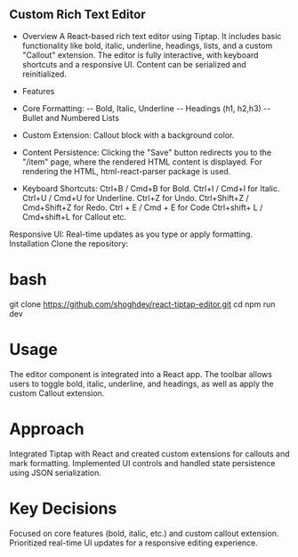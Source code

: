 ## Custom Rich Text Editor

- Overview
  A React-based rich text editor using Tiptap. It includes basic functionality like bold, italic, underline, headings, lists, and a custom "Callout" extension. The editor is fully interactive, with keyboard shortcuts and a responsive UI. Content can be serialized and reinitialized.

- Features

- Core Formatting:
  -- Bold, Italic, Underline
  -- Headings (h1, h2,h3)
  -- Bullet and Numbered Lists

- Custom Extension:
  Callout block with a background color.

- Content Persistence:
  Clicking the "Save" button redirects you to the "/item" page, where the rendered HTML content is displayed.
  For rendering the HTML, html-react-parser package is used.

- Keyboard Shortcuts:
  Ctrl+B / Cmd+B for Bold.
  Ctrl+I / Cmd+I for Italic.
  Ctrl+U / Cmd+U for Underline.
  Ctrl+Z for Undo.
  Ctrl+Shift+Z / Cmd+Shift+Z for Redo.
  Ctrl + E / Cmd + E for Code
  Ctrl+shift+ L / Cmd+shift+L for Callout
  etc.

Responsive UI:
Real-time updates as you type or apply formatting.
Installation
Clone the repository:

# bash

git clone <https://github.com/shoghdev/react-tiptap-editor.git>
cd <react-tiptap-editor>
npm run dev

# Usage

The editor component is integrated into a React app.
The toolbar allows users to toggle bold, italic, underline, and headings, as well as apply the custom Callout extension.

# Approach

Integrated Tiptap with React and created custom extensions for callouts and mark formatting.
Implemented UI controls and handled state persistence using JSON serialization.

# Key Decisions

Focused on core features (bold, italic, etc.) and custom callout extension.
Prioritized real-time UI updates for a responsive editing experience.
